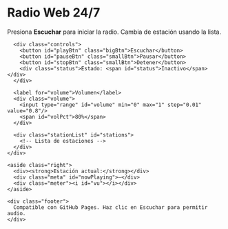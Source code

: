 <html lang="es">
<head>
  <meta charset="UTF-8">
  <meta name="viewport" content="width=device-width, initial-scale=1.0">
  <title>Radio Web 24/7</title>
  <style>
    /* Estilos anteriores... */
  </style>
</head>
<body>
  <div class="card">
    <div class="left">
      <h1>Radio Web 24/7</h1>
      <p class="lead">Presiona <strong>Escuchar</strong> para iniciar la radio. Cambia de estación usando la lista.</p>

      <div class="controls">
        <button id="playBtn" class="bigBtn">Escuchar</button>
        <button id="pauseBtn" class="smallBtn">Pausar</button>
        <button id="stopBtn" class="smallBtn">Detener</button>
        <div class="status">Estado: <span id="status">Inactivo</span></div>
      </div>

      <label for="volume">Volumen</label>
      <div class="volume">
        <input type="range" id="volume" min="0" max="1" step="0.01" value="0.8"/>
        <span id="volPct">80%</span>
      </div>

      <div class="stationList" id="stations">
        <!-- Lista de estaciones -->
      </div>
    </div>

    <aside class="right">
      <div><strong>Estación actual:</strong></div>
      <div class="meta" id="nowPlaying">—</div>
      <div class="meter"><i id="vu"></i></div>
    </aside>

    <div class="footer">
      Compatible con GitHub Pages. Haz clic en Escuchar para permitir audio.
    </div>
  </div>

  <script>
    // Estaciones chilenas 24/7
    const stationList = [
      {name: "Radio FM Latina Chile (Reggaetón)", url: "http://stream.radioparadise.com/mp3-128"},
      {name: "Radio Cumbia Chile", url: "http://streaming.radios.com/cumbias-chilenas.mp3"},
      {name: "Estación Ranchera Chile", url: "http://streaming.radios.com/ranchera-chilena.mp3"}
    ];

    const stationsDiv = document.getElementById('stations');
    const nowPlaying = document.getElementById('nowPlaying');
    const playBtn = document.getElementById('playBtn');
    const pauseBtn = document.getElementById('pauseBtn');
    const stopBtn = document.getElementById('stopBtn');
    const statusEl = document.getElementById('status');
    const volume = document.getElementById('volume');
    const volPct = document.getElementById('volPct');
    const vu = document.getElementById('vu');

    let audio = null;
    let audioCtx = null;
    let analyser = null;
    let sourceNode = null;
    let currentStation = 0;
    let isPlaying = false;

    // Render lista
    stationList.forEach((s, i) => {
      const btn = document.createElement('button');
      btn.textContent = s.name;
      btn.addEventListener('click', () => { changeStation(i); });
      stationsDiv.appendChild(btn);
    });

    function updateStationButtons() {
      Array.from(stationsDiv.children).forEach((b, i) => b.classList.toggle('active', i === currentStation));
    }

    function createAudio(url) {
      if (audio) {
        try {
          audio.pause();
          audio.src = '';
          audio.load();
        } catch (e) {}
      }
      audio = new Audio(url);
      audio.crossOrigin = "anonymous";
      audio.volume = parseFloat(volume.value);
      audio.addEventListener('playing', () => {
        isPlaying = true;
        setStatus('Reproduciendo');
        nowPlaying.textContent = stationList[currentStation].name;
      });
      audio.addEventListener('pause', () => {
        isPlaying = false;
        setStatus('Pausado');
      });
      audio.addEventListener('error', () => {
        setStatus('Error');
      });
      try {
        if (!audioCtx) audioCtx = new (window.AudioContext || window.webkitAudioContext)();
        if (sourceNode) sourceNode.disconnect();
        sourceNode = audioCtx.createMediaElementSource(audio);
        analyser = audioCtx.createAnalyser();
        analyser.fftSize = 256;
        sourceNode.connect(analyser);
        analyser.connect(audioCtx.destination);
        startVUMeter();
      } catch (e) {
        console.warn('No se pudo crear analyser');
        analyser = null;
      }
    }

    // VU meter
    let vuRaf = null;
    function startVUMeter() {
      if (!analyser) {
        vu.style.width = '0%';
        return;
      }
      const data = new Uint8Array(analyser.frequencyBinCount);
      function tick() {
        analyser.getByteFrequencyData(data);
        const avg = data.reduce((a, b) => a + b, 0) / data.length;
        vu.style.width = Math.min(100, (avg / 255) * 100) + '%';
        vuRaf = requestAnimationFrame(tick);
      }
      if (vuRaf) cancelAnimationFrame(vuRaf);
      tick();
    }

    // Controls
    playBtn.addEventListener('click', async () => {
      if (!audio) {
        createAudio(stationList[currentStation].url);
      }
      try {
        await audio.play();
      } catch (e) {
        alert("Haz clic nuevamente para permitir audio");
      }
    });
    pauseBtn.addEventListener('click', () => { if (audio) audio.pause(); });
    stopBtn.addEventListener('click', () => {
      if (audio) {
        audio.pause();
        audio.src = '';
        stopVUMeter();
      }
      setStatus('Detenido');
    });
    volume.addEventListener('input', () => {
      if (audio) audio.volume = parseFloat(volume.value);
      volPct.textContent = Math.round(volume.value * 100) + '%';
    });

    // Playback
    function changeStation(index) {
      currentStation = index;
      updateStationButtons();
      playCurrent();
    }
    function playCurrent() {
      const s = stationList[currentStation];
      if (!s) return;
      if (audio && isPlaying && audio.src === s.url) return;
      createAudio(s.url);
      audio.play().catch(() => setStatus('Clic para permitir audio'));
    }
    function stopVUMeter() {
      if (vuRaf) cancelAnimationFrame(vuRaf);
      vu.style.width = '0%';
    }
    function setStatus(txt) {
      statusEl.textContent = txt;
    }

    // init
    updateStationButtons();
    setStatus('Inactivo');
  </script>
</body>
</html>
